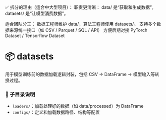 ✅ 拆分的理由（适合中大型项目）：
职责更清晰：
data/ 是“获取和生成数据”，
datasets/ 是“让模型消费数据”。

适合团队分工：
数据工程师维护 data/，算法工程师使用 datasets/。
支持多个数据来源统一接口（如 CSV / Parquet / SQL / API）
方便后期对接 PyTorch Dataset / Tensorflow Dataset


# 📦 datasets

用于模型训练前的数据加载逻辑封装，包括 CSV -> DataFrame -> 模型输入等转换过程。

### 📁 子目录说明

- `loaders/`：加载处理好的数据（如 data/processed）为 DataFrame
- `configs/`：定义和加载数据路径、结构等配置

